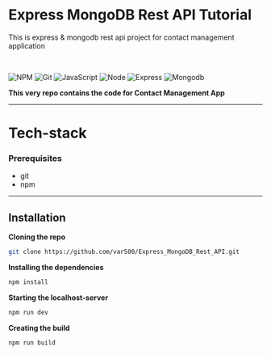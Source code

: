 # Express MongoDB Rest API Tutorial
This is express &amp; mongodb rest api project for contact management application

<br>

![NPM](https://img.shields.io/badge/-npm-333333?style=for-the-badge&logo=npm&logoColor=61dbfb)
![Git](https://img.shields.io/badge/-Git-333333?style=for-the-badge&logo=git&logoColor=61dbfb)
![JavaScript](https://img.shields.io/badge/-JavaScript-333333?style=for-the-badge&logo=javaScript&logoColor=61dbfb)
![Node](https://img.shields.io/badge/-Node.JS-333333?style=for-the-badge&logo=node.js&logoColor=61dbfb)
![Express](https://img.shields.io/badge/-Express-333333?style=for-the-badge&logo=express&logoColor=61dbfb)
![Mongodb](https://img.shields.io/badge/-Mongodb-333333?style=for-the-badge&logo=mongodb&logoColor=61dbfb)

**This very repo contains the code for Contact Management App**

---

# **Tech-stack**

### Prerequisites

- git
- npm


---

## **Installation**

**Cloning the repo**

```bash
git clone https://github.com/var500/Express_MongoDB_Rest_API.git
```

**Installing the dependencies**

```bash
npm install
```

**Starting the localhost-server**

```bash
npm run dev
```

**Creating the build**

```bash
npm run build
```
